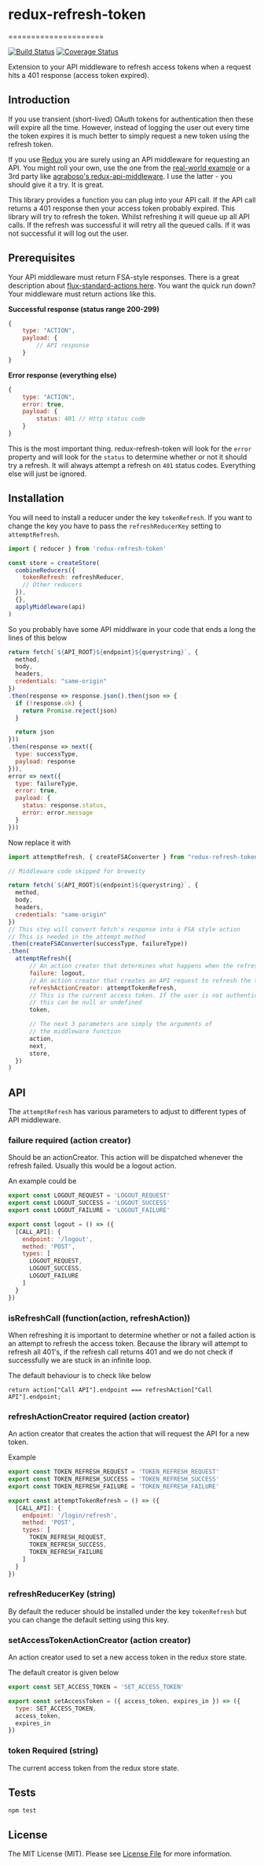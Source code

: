 # redux-refresh-token
=====================

[![Build Status](https://travis-ci.org/esbenp/redux-refresh-token.svg?branch=master)](https://travis-ci.org/esbenp/redux-refresh-token) [![Coverage Status](https://coveralls.io/repos/esbenp/redux-refresh-token/badge.svg?branch=master&service=github)](https://coveralls.io/github/esbenp/redux-refresh-token?branch=master)

Extension to your API middleware to refresh access tokens when a request hits a 401 response (access token expired).

## Introduction

If you use transient (short-lived) OAuth tokens for authentication then these will expire all the time. However, instead of logging 
the user out every time the token expires it is much better to simply request a new token using the refresh token.

If you use [Redux](https://redux.js.org) you are surely using an API middleware for requesting an API. You might roll your own, 
use the one from the [real-world example](https://github.com/reactjs/redux/blob/master/examples/real-world/src/middleware/api.js) or a 3rd party 
like [agraboso's redux-api-middleware](https://github.com/agraboso/redux-api-middleware). I use the latter - you should give it a try. It is great.

This library provides a function you can plug into your API call. If the API call returns a 401 response then your access 
token probably expired. This library will try to refresh the token. Whilst refreshing it will queue up all API calls. If the 
refresh was successful it will retry all the queued calls. If it was not successful it will log out the user.

## Prerequisites

Your API middleware must return FSA-style responses. There is a great description about [flux-standard-actions here](https://github.com/acdlite/flux-standard-action). 
You want the quick run down? Your middleware must return actions like this.

**Successful response (status range 200-299)**
```javascript
{
    type: "ACTION",
    payload: {
        // API response
    }
}
```

**Error response (everything else)**
```javascript
{
    type: "ACTION",
    error: true,
    payload: {
        status: 401 // Http status code
    }
}
```

This is the most important thing. redux-refresh-token will look for the `error` property and will look for the `status` to determine whether 
or not it should try a refresh. It will always attempt a refresh on `401` status codes. Everything else will just be ignored.

## Installation

You will need to install a reducer under the key `tokenRefresh`. If you want to change the key 
you have to pass the `refreshReducerKey` setting to `attemptRefresh`.

```javascript
import { reducer } from 'redux-refresh-token'

const store = createStore(
  combineReducers({
    tokenRefresh: refreshReducer,
    // Other reducers
  }),
  {},
  applyMiddleware(api)
)
```

So you probably have some API middlware in your code that ends a long the lines of this below

```javascript
return fetch(`${API_ROOT}${endpoint}${querystring}`, {
  method,
  body,
  headers,
  credentials: "same-origin"
})
.then(response => response.json().then(json => {
  if (!response.ok) {
    return Promise.reject(json)
  }

  return json
}))
.then(response => next({
  type: successType,
  payload: response
})), 
error => next({
  type: failureType,
  error: true,
  payload: {
    status: response.status,
    error: error.message
  }
}))
```

Now replace it with

```javascript
import attemptRefresh, { createFSAConverter } from "redux-refresh-token";

// Middleware code skipped for breweity

return fetch(`${API_ROOT}${endpoint}${querystring}`, {
  method,
  body,
  headers,
  credentials: "same-origin"
})
// This step will convert fetch's response into a FSA style action
// This is needed in the attempt method
.then(createFSAConverter(successType, failureType))
.then(
  attemptRefresh({
      // An action creator that determines what happens when the refresh failed
      failure: logout,
      // An action creator that creates an API request to refresh the token
      refreshActionCreator: attemptTokenRefresh,
      // This is the current access token. If the user is not authenticated yet 
      // this can be null or undefined
      token,

      // The next 3 parameters are simply the arguments of 
      // the middleware function
      action,
      next,
      store,
  })
)
```

## API

The `attemptRefresh` has various parameters to adjust to different types of API middleware.

### failure **required** (action creator)

Should be an actionCreator. This action will be dispatched whenever the refresh failed. 
Usually this would be a logout action.

An example could be

```javascript
export const LOGOUT_REQUEST = 'LOGOUT_REQUEST'
export const LOGOUT_SUCCESS = 'LOGOUT_SUCCESS'
export const LOGOUT_FAILURE = 'LOGOUT_FAILURE'

export const logout = () => ({
  [CALL_API]: {
    endpoint: '/logout',
    method: 'POST',
    types: [
      LOGOUT_REQUEST,
      LOGOUT_SUCCESS,
      LOGOUT_FAILURE
    ]
  }
})
```

### isRefreshCall (function(action, refreshAction))

When refreshing it is important to determine whether or not a failed action is an attempt 
to refresh the access token. Because the library will attempt to refresh all 401's, if the 
refresh call returns 401 and we do not check if successfully we are stuck in an infinite loop.

The default behaviour is to check like below

```
return action["Call API"].endpoint === refreshAction["Call API"].endpoint;
```

### refreshActionCreator **required** (action creator)

An action creator that creates the action that will request the API for a new token.

Example 

```javascript
export const TOKEN_REFRESH_REQUEST = 'TOKEN_REFRESH_REQUEST'
export const TOKEN_REFRESH_SUCCESS = 'TOKEN_REFRESH_SUCCESS'
export const TOKEN_REFRESH_FAILURE = 'TOKEN_REFRESH_FAILURE'

export const attemptTokenRefresh = () => ({
  [CALL_API]: {
    endpoint: '/login/refresh',
    method: 'POST',
    types: [
      TOKEN_REFRESH_REQUEST,
      TOKEN_REFRESH_SUCCESS,
      TOKEN_REFRESH_FAILURE
    ]
  }
})
```

### refreshReducerKey (string)

By default the reducer should be installed under the key `tokenRefresh` but you can 
change the default setting using this key.

### setAccessTokenActionCreator (action creator)

An action creator used to set a new access token in the redux store state.

The default creator is given below

```javascript
export const SET_ACCESS_TOKEN = 'SET_ACCESS_TOKEN'

export const setAccessToken = ({ access_token, expires_in }) => ({
  type: SET_ACCESS_TOKEN,
  access_token,
  expires_in
})
```

### token **Required** (string)

The current access token from the redux store state.

## Tests

```
npm test
```

## License

The MIT License (MIT). Please see [License File](https://github.com/esbenp/redux-refresh-token/blob/master/LICENSE) for more information.

